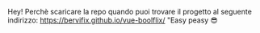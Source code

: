 Hey! Perchè scaricare la repo quando puoi trovare il progetto al seguente indirizzo: https://bervifix.github.io/vue-boolflix/
"Easy peasy 😎

